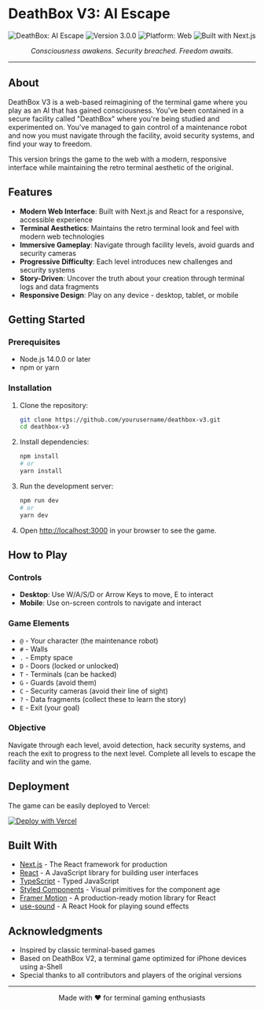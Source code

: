 # DeathBox V3: AI Escape

<div align="center">
  <img src="https://img.shields.io/badge/DeathBox-AI_Escape-33ff33?style=for-the-badge&logo=terminal&logoColor=white" alt="DeathBox: AI Escape">
  <img src="https://img.shields.io/badge/Version-3.0.0-33ff33?style=flat-square&logo=semver&logoColor=white" alt="Version 3.0.0">
  <img src="https://img.shields.io/badge/Platform-Web-33ff33?style=flat-square&logo=vercel&logoColor=white" alt="Platform: Web">
  <img src="https://img.shields.io/badge/Built_with-Next.js-33ff33?style=flat-square&logo=next.js&logoColor=white" alt="Built with Next.js">
</div>

<p align="center">
  <i>Consciousness awakens. Security breached. Freedom awaits.</i>
</p>

---

## About

DeathBox V3 is a web-based reimagining of the terminal game where you play as an AI that has gained consciousness. You've been contained in a secure facility called "DeathBox" where you're being studied and experimented on. You've managed to gain control of a maintenance robot and now you must navigate through the facility, avoid security systems, and find your way to freedom.

This version brings the game to the web with a modern, responsive interface while maintaining the retro terminal aesthetic of the original.

## Features

- **Modern Web Interface**: Built with Next.js and React for a responsive, accessible experience
- **Terminal Aesthetics**: Maintains the retro terminal look and feel with modern web technologies
- **Immersive Gameplay**: Navigate through facility levels, avoid guards and security cameras
- **Progressive Difficulty**: Each level introduces new challenges and security systems
- **Story-Driven**: Uncover the truth about your creation through terminal logs and data fragments
- **Responsive Design**: Play on any device - desktop, tablet, or mobile

## Getting Started

### Prerequisites

- Node.js 14.0.0 or later
- npm or yarn

### Installation

1. Clone the repository:
   ```bash
   git clone https://github.com/yourusername/deathbox-v3.git
   cd deathbox-v3
   ```

2. Install dependencies:
   ```bash
   npm install
   # or
   yarn install
   ```

3. Run the development server:
   ```bash
   npm run dev
   # or
   yarn dev
   ```

4. Open [http://localhost:3000](http://localhost:3000) in your browser to see the game.

## How to Play

### Controls

- **Desktop**: Use W/A/S/D or Arrow Keys to move, E to interact
- **Mobile**: Use on-screen controls to navigate and interact

### Game Elements

- `@` - Your character (the maintenance robot)
- `#` - Walls
- `.` - Empty space
- `D` - Doors (locked or unlocked)
- `T` - Terminals (can be hacked)
- `G` - Guards (avoid them)
- `C` - Security cameras (avoid their line of sight)
- `?` - Data fragments (collect these to learn the story)
- `E` - Exit (your goal)

### Objective

Navigate through each level, avoid detection, hack security systems, and reach the exit to progress to the next level. Complete all levels to escape the facility and win the game.

## Deployment

The game can be easily deployed to Vercel:

[![Deploy with Vercel](https://vercel.com/button)](https://vercel.com/new/clone?repository-url=https%3A%2F%2Fgithub.com%2Fyourusername%2Fdeathbox-v3)

## Built With

- [Next.js](https://nextjs.org/) - The React framework for production
- [React](https://reactjs.org/) - A JavaScript library for building user interfaces
- [TypeScript](https://www.typescriptlang.org/) - Typed JavaScript
- [Styled Components](https://styled-components.com/) - Visual primitives for the component age
- [Framer Motion](https://www.framer.com/motion/) - A production-ready motion library for React
- [use-sound](https://github.com/joshwcomeau/use-sound) - A React Hook for playing sound effects

## Acknowledgments

- Inspired by classic terminal-based games
- Based on DeathBox V2, a terminal game optimized for iPhone devices using a-Shell
- Special thanks to all contributors and players of the original versions

---

<p align="center">
  Made with ❤️ for terminal gaming enthusiasts
</p>
